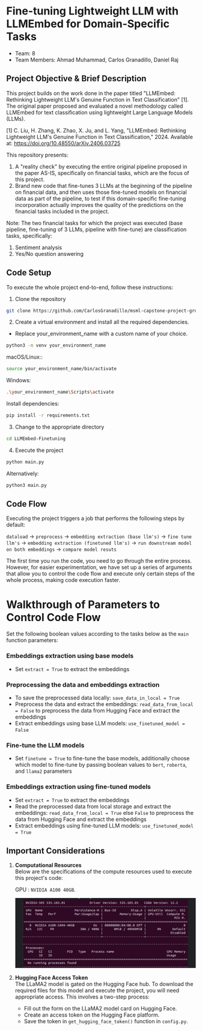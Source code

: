 # Fine-tuning Lightweight LLM with LLMEmbed for Domain-Specific Tasks
* Team: 8
* Team Members: Ahmad Muhammad, Carlos Granadillo, Daniel Raj

## Project Objective & Brief Description
This project builds on the work done in the paper titled "LLMEmbed: Rethinking Lightweight LLM's Genuine Function in Text Classification" [1]. The original paper proposed and evaluated a novel methodology called LLMEmbed for text classification using lightweight Large Language Models (LLMs).

[1] C. Liu, H. Zhang, K. Zhao, X. Ju, and L. Yang, "LLMEmbed: Rethinking Lightweight LLM's Genuine Function in Text Classification," 2024. Available at: https://doi.org/10.48550/arXiv.2406.03725

This repository presents:
1. A "reality check" by executing the entire original pipeline proposed in the paper AS-IS, specifically on financial tasks, which are the focus of this project.
2. Brand new code that fine-tunes 3 LLMs at the beginning of the pipeline on financial data, and then uses those fine-tuned models on financial data as part of the pipeline, to test if this domain-specific fine-tuning incorporation actually improves the quality of the predictions on the financial tasks included in the project.

Note: The two financial tasks for which the project was executed (base pipeline, fine-tuning of 3 LLMs, pipeline with fine-tune) are classification tasks, specifically:
1. Sentiment analysis
2. Yes/No question answering



## Code Setup
To execute the whole project end-to-end, follow these instructions:
1. Clone the repository
```bash
git clone https://github.com/CarlosGranadillo/msml-capstone-project-group8.git
```

2. Create a virtual environment and install all the required dependencies.
* Replace your_environment_name with a custom name of your choice.
```bash
python3 -m venv your_environment_name
```
macOS/Linux::
```bash
source your_environment_name/bin/activate
```
Windows:
```bash
.\your_environment_name\Scripts\activate
```
Install dependencies:
```bash
pip install -r requirements.txt
```

3. Change to the appropriate directory
```bash
cd LLMEmbed-Finetuning
```

4. Execute the project
```bash
python main.py
```
Alternatively:
```bash
python3 main.py
```

## Code Flow
Executing the project triggers a job that performs the following steps by default:

`dataload` -> `preprocess` -> `embedding extraction (base llm's)` -> `fine tune llm's` -> `embedding extraction (finetuned llm's)` -> `run downstream model on both embeddings` -> `compare model resuts`

The first time you run the code, you need to go through the entire process. However, for easier experimentation, we have set up a series of arguments that allow you to control the code flow and execute only certain steps of the whole process, making code execution faster.

# Walkthrough of Parameters to Control Code Flow
Set the following boolean values according to the tasks below as the `main` function parameters:

### Embeddings extraction using base models
* Set `extract = True` to extract the embeddings

### Preprocessing the data and embeddings extraction
* To save the preprocessed data locally: `save_data_in_local = True`
* Preprocess the data and extract the embeddings: `read_data_from_local = False` to preprocess the data from Hugging Face and extract the embeddings
* Extract embeddings using base LLM models: `use_finetuned_model = False`

### Fine-tune the LLM models
* Set `finetune = True` to fine-tune the base models, additionally choose which model to fine-tune by passing boolean values to `bert`, `roberta`, and `llama2` parameters

### Embeddings extraction using fine-tuned models
* Set `extract = True` to extract the embeddings
* Read the preprocessed data from local storage and extract the embeddings: `read_data_from_local = True` else `False` to preprocess the data from Hugging Face and extract the embeddings
* Extract embeddings using fine-tuned LLM models: `use_finetuned_model = True`


## Important Considerations

1. **Computational Resources**  
   Below are the specifications of the compute resources used to execute this project's code:
   
   GPU : `NVIDIA A100 40GB`.

   ![gpu_resources](images/compute.jpeg)

3. **Hugging Face Access Token**  
   The LLaMA2 model is gated on the Hugging Face hub. To download the required files for this model and execute the project, you will need appropriate access. This involves a two-step process:
   - Fill out the form on the LLaMA2 model card on Hugging Face.
   - Create an access token on the Hugging Face platform.
   - Save the token in `get_hugging_face_token()` function in `config.py`.

